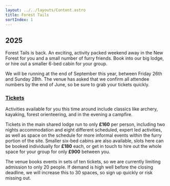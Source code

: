 ```yaml
---
layout: ../../layouts/Content.astro
title: Forest Tails
sortIndex: 1
---
```


## 2025

Forest Tails is back. An exciting, activity packed weekend away in the New Forest for you and a small number of furry friends. Book into our big lodge, or hire out a smaller 6-bed cabin for your group.

We will be running at the end of September this year, between Friday 26th and Sunday 28th. The venue has asked that we confirm all attendee numbers by the end of June, so be sure to grab your tickets quickly.

### [Tickets](https://reg.furthersouth.uk/kiosk/foresttails)

Activities available for you this time around include classics like archery, kayaking, forest orienteering, and in the evening a campfire.

Tickets in the main shared lodge run to only **£160** per person, including two nights accommodation and eight different scheduled, expert led activities, as well as space on the schedule for more informal events within the furry portion of the site. Smaller six-bed cabins are also available, slots here can be booked individually for **£180** each, or get in touch to hire out the whole space for your group for only **£900** between you.

The venue books events in sets of ten tickets, so we are currently limiting admission to only 20 people. If demand is high well before the closing deadline, we will increase this to 30 spaces, so sign up quickly or risk missing out.
